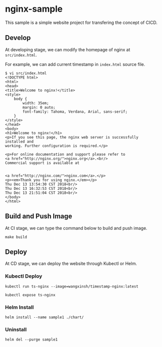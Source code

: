 # nginx-sample
This sample is a simple website project for transfering the concept of CICD.

## Develop

At developing stage, we can modify the homepage of nginx at `src/index.html`.

For example, we can add current timestamp in `index.html` source file.

```
$ vi src/index.html
<!DOCTYPE html>
<html>
<head>
<title>Welcome to nginx!</title>
<style>
    body {
        width: 35em;
        margin: 0 auto;
        font-family: Tahoma, Verdana, Arial, sans-serif;
    }
</style>
</head>
<body>
<h1>Welcome to nginx!</h1>
<p>If you see this page, the nginx web server is successfully installed and
working. Further configuration is required.</p>

<p>For online documentation and support please refer to
<a href="http://nginx.org/">nginx.org</a>.<br/>
Commercial support is available at


<a href="http://nginx.com/">nginx.com</a>.</p>
<p><em>Thank you for using nginx.</em></p>
Thu Dec 13 13:54:30 CST 2018<br/>
Thu Dec 13 16:32:53 CST 2018<br/>
Thu Dec 13 21:51:04 CST 2018<br/>
</body>
</html>
```

## Build and Push Image

At CI stage, we can type the command below to build and push image.
```
make build
```

## Deploy

At CD stage, we can deploy the website through Kubectl or Helm.
### Kubectl Deploy
```
kubectl run ts-nginx --image=wangxinsh/timestamp-nginx:latest
```

```
kubectl expose ts-nginx 
```

### Helm Install

```
helm install --name sample1 ./chart/
```

### Uninstall

```
helm del --purge sample1
```
